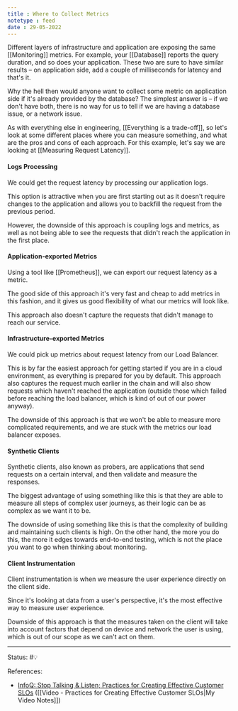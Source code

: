 ```yaml
---
title : Where to Collect Metrics
notetype : feed
date : 29-05-2022
---
```


Different layers of infrastructure and application are exposing the same [[Monitoring]] metrics. For example, your [[Database]] reports the query duration, and so does your application. These two are sure to have similar results – on application side, add a couple of milliseconds for latency and that's it.

Why the hell then would anyone want to collect some metric on application side if it's already provided by the database? The simplest answer is – if we don't have both, there is no way for us to tell if we are having a database issue, or a network issue.

As with everything else in engineering, [[Everything is a trade-off]], so let's look at some different places where you can measure something, and what are the pros and cons of each approach. For this example, let's say we are looking at [[Measuring Request Latency]].

#### Logs Processing

We could get the request latency by processing our application logs. 

This option is attractive when you are first starting out as it doesn't require changes to the application and allows you to backfill the request from the previous period.

However, the downside of this approach is coupling logs and metrics, as well as not being able to see the requests that didn't reach the application in the first place.

#### Application-exported Metrics

Using a tool like [[Prometheus]], we can export our request latency as a metric. 

The good side of this approach it's very fast and cheap to add metrics in this fashion, and it gives us good flexibility of what our metrics will look like.

This approach also doesn't capture the requests that didn't manage to reach our service.

#### Infrastructure-exported Metrics

We could pick up metrics about request latency from our Load Balancer.

This is by far the easiest approach for getting started if you are in a cloud environment, as everything is prepared for you by default. This approach also captures the request much earlier in the chain and will also show requests which haven't reached the application (outside those which failed before reaching the load balancer, which is kind of out of our power anyway).

The downside of this approach is that we won't be able to measure more complicated requirements, and we are stuck with the metrics our load balancer exposes.

#### Synthetic Clients

Synthetic clients, also known as probers, are applications that send requests on a certain interval, and then validate and measure the responses.

The biggest advantage of using something like this is that they are able to measure all steps of complex user journeys, as their logic can be as complex as we want it to be.

The downside of using something like this is that the complexity of building and maintaining such clients is high. On the other hand, the more you do this, the more it edges towards end-to-end testing, which is not the place you want to go when thinking about monitoring.


#### Client Instrumentation

Client instrumentation is when we measure the user experience directly on the client side.

Since it's looking at data from a user's perspective, it's the most effective way to measure user experience.

Downside of this approach is that the measures taken on the client will take into account factors that depend on device and network the user is using, which is out of our scope as we can't act on them.


-----

Status: #💡 

References:
- [InfoQ: Stop Talking & Listen; Practices for Creating Effective Customer SLOs](https://www.infoq.com/presentations/slo-pitfalls-2019/) ([[Video - Practices for Creating Effective Customer SLOs|My Video Notes]])
